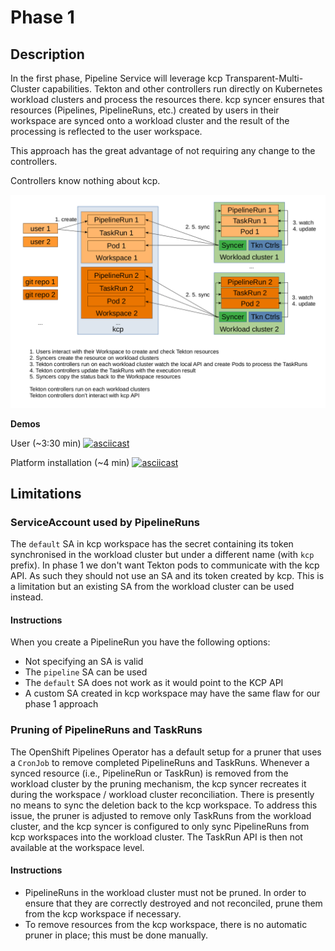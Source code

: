# Phase 1

## Description
In the first phase, Pipeline Service will leverage kcp Transparent-Multi-Cluster capabilities. Tekton and other controllers run directly on Kubernetes workload clusters and process the resources there. kcp syncer ensures that resources (Pipelines, PipelineRuns, etc.) created by users in their workspace are synced onto a workload cluster and the result of the processing is reflected to the user workspace.

This approach has the great advantage of not requiring any change to the controllers.

Controllers know nothing about kcp.

![Phase 1 flow](./img/phase1.png)

**Demos**

User (~3:30 min)
[![asciicast](https://asciinema.org/a/516634.svg)](https://asciinema.org/a/516634)

Platform installation (~4 min)
[![asciicast](https://asciinema.org/a/516861.svg)](https://asciinema.org/a/516861)

## Limitations

### ServiceAccount used by PipelineRuns

The `default` SA in kcp workspace has the secret containing its token synchronised in the workload cluster but under a different name (with `kcp` prefix). In phase 1 we don't want Tekton pods to communicate with the kcp API. As such they should not use an SA and its token created by kcp. This is a limitation but an existing SA from the workload cluster can be used instead.

#### Instructions

When you create a PipelineRun you have the following options:

* Not specifying an SA is valid
* The `pipeline` SA can be used
* The `default` SA does not work as it would point to the KCP API
* A custom SA created in kcp workspace may have the same flaw for our phase 1 approach

### Pruning of PipelineRuns and TaskRuns

The OpenShift Pipelines Operator has a default setup for a pruner that uses a `CronJob` to remove completed PipelineRuns and TaskRuns. Whenever a synced resource (i.e., PipelineRun or TaskRun) is removed from the workload cluster by the pruning mechanism, the kcp syncer recreates it during the workspace / workload cluster reconciliation. There is presently no means to sync the deletion back to the kcp workspace. To address this issue, the pruner is adjusted to remove only TaskRuns from the workload cluster, and the kcp syncer is configured to only sync PipelineRuns from kcp workspaces into the workload cluster. The TaskRun API is then not available at the workspace level.

#### Instructions

* PipelineRuns in the workload cluster must not be pruned. In order to ensure that they are correctly destroyed and not reconciled, prune them from the kcp workspace if necessary.
* To remove resources from the kcp workspace, there is no automatic pruner in place; this must be done manually.
